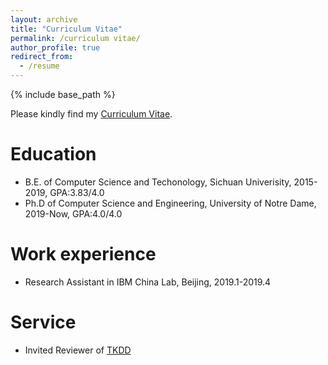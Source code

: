 ```yaml
---
layout: archive
title: "Curriculum Vitae"
permalink: /curriculum vitae/
author_profile: true
redirect_from:
  - /resume
---
```


{% include base_path %}

Please kindly find my [Curriculum Vitae]().

Education
======
* B.E. of Computer Science and Techonology, Sichuan Univerisity, 2015-2019, GPA:3.83/4.0
* Ph.D of Computer Science and Engineering, University of Notre Dame, 2019-Now, GPA:4.0/4.0

Work experience
======
* Research Assistant in IBM China Lab, Beijing, 2019.1-2019.4

Service
======
* Invited Reviewer of [TKDD](https://tkdd.acm.org/)
